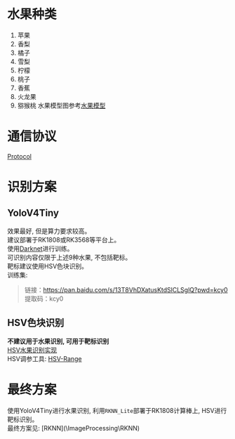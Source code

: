 # 水果种类
1. 苹果
2. 香梨
3. 橘子
4. 雪梨
5. 柠檬
6. 桃子
7. 香蕉
8. 火龙果
9. 猕猴桃
水果模型图参考[水果模型](../Docs/2021%E4%B8%AD%E5%9B%BD%E6%9C%BA%E5%99%A8%E4%BA%BA%E5%A4%A7%E8%B5%9B-%E5%8A%A9%E8%80%81%E6%9C%8D%E5%8A%A1%E6%9C%BA%E5%99%A8%E4%BA%BA(%E5%8A%A9%E8%80%81%E7%94%9F%E6%B4%BB%E6%9C%8D%E5%8A%A1)-%E6%B0%B4%E6%9E%9C%E6%A8%A1%E5%9E%8B.pdf)

# 通信协议
[Protocol](/ImageProcessing/Protocol.md)

# 识别方案
## YoloV4Tiny
效果最好, 但是算力要求较高。  
建议部署于RK1808或RK3568等平台上。  
使用[Darknet](https://github.com/AlexeyAB/darknet)进行训练。  
可识别内容仅限于上述9种水果, 不包括靶标。  
靶标建议使用HSV色块识别。  
训练集:  
> 链接：https://pan.baidu.com/s/13T8VhDXatusKtdSlCLSglQ?pwd=kcy0  
> 提取码：kcy0  

## HSV色块识别
**不建议用于水果识别, 可用于靶标识别**  
[HSV水果识别实现](./HSV/RoboCupImageProcessing/)  
HSV调参工具: [HSV-Range](https://github.com/h13-0/HSV-Range)  

# 最终方案
使用YoloV4Tiny进行水果识别, 利用`RKNN_Lite`部署于RK1808计算棒上, HSV进行靶标识别。  
最终方案见: [RKNN](\ImageProcessing\RKNN\)  
